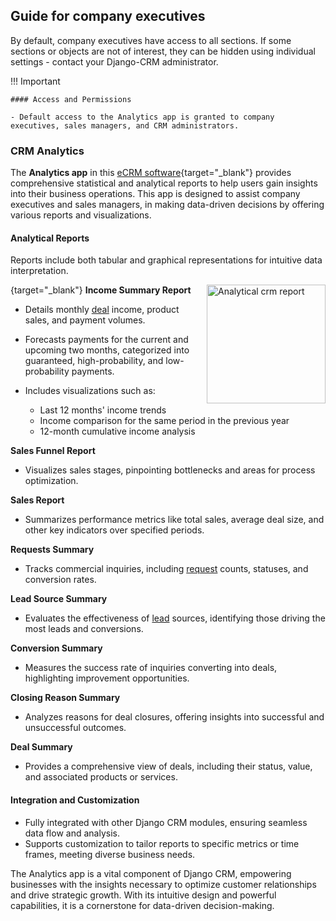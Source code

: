## Guide for company executives

By default, company executives have access to all sections. 
If some sections or objects are not of interest, they can be hidden using individual settings - 
contact your Django-CRM administrator.

!!! Important

    #### Access and Permissions  
    
    - Default access to the Analytics app is granted to company executives, sales managers, and CRM administrators.  


### CRM Analytics

The **Analytics app** in this [eCRM software](https://github.com/DjangoCRM/django-crm/){target="_blank"} provides comprehensive statistical and analytical reports 
to help users gain insights into their business operations. 
This app is designed to assist company executives and sales managers, 
in making data-driven decisions by offering various reports and visualizations.

#### Analytical Reports  

Reports include both tabular and graphical representations for intuitive data interpretation.

[<img src="https://github.com/DjangoCRM/django-crm/raw/main/docs/pics/income_summary_thumbnail.png" alt="Analytical crm report" align="right" width="190px" style="float: right"/>](https://github.com/DjangoCRM/django-crm/blob/main/docs/pics/income_summary_screenshot.png){target="_blank"}
**Income Summary Report**

   *  Details monthly [deal](guide_for_sales_manager.md#deal-object) income, product sales, and payment volumes.
   *  Forecasts payments for the current and upcoming two months, 
      categorized into guaranteed, high-probability, and low-probability payments.
   * Includes visualizations such as:

       * Last 12 months' income trends  
       * Income comparison for the same period in the previous year  
       * 12-month cumulative income analysis

**Sales Funnel Report**

   - Visualizes sales stages, pinpointing bottlenecks and areas for process optimization.  

**Sales Report**

   - Summarizes performance metrics like total sales, average deal size, and other key indicators over specified periods.  

**Requests Summary**

   - Tracks commercial inquiries, including [request](operator_and_sales_manager_roles.md#working-with-requests) counts, statuses, and conversion rates.  

**Lead Source Summary**

   - Evaluates the effectiveness of [lead](operator_and_sales_manager_roles.md#lead-object) sources, identifying those driving the most leads and conversions.  

**Conversion Summary**

   - Measures the success rate of inquiries converting into deals, highlighting improvement opportunities.  

**Closing Reason Summary**

   - Analyzes reasons for deal closures, offering insights into successful and unsuccessful outcomes.  

**Deal Summary**

   - Provides a comprehensive view of deals, including their status, value, and associated products or services.  

#### Integration and Customization  

- Fully integrated with other Django CRM modules, ensuring seamless data flow and analysis.  
- Supports customization to tailor reports to specific metrics or time frames, meeting diverse business needs.  

The Analytics app is a vital component of Django CRM, 
empowering businesses with the insights necessary to optimize customer relationships and drive strategic growth. 
With its intuitive design and powerful capabilities, it is a cornerstone for data-driven decision-making.
